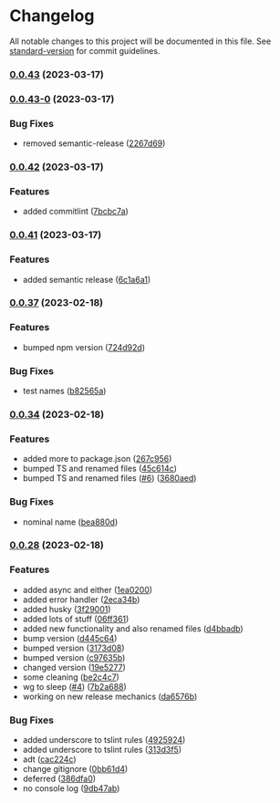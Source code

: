 # Changelog

All notable changes to this project will be documented in this file. See [standard-version](https://github.com/conventional-changelog/standard-version) for commit guidelines.

### [0.0.43](https://github.com/Dionid/fapfop/compare/v0.0.43-0...v0.0.43) (2023-03-17)

### [0.0.43-0](https://github.com/Dionid/fapfop/compare/v0.0.42...v0.0.43-0) (2023-03-17)


### Bug Fixes

* removed semantic-release ([2267d69](https://github.com/Dionid/fapfop/commit/2267d699a7299d1e23497f6840cda872b938fb64))

### [0.0.42](https://github.com/Dionid/fapfop/compare/v0.0.41...v0.0.42) (2023-03-17)


### Features

* added commitlint ([7bcbc7a](https://github.com/Dionid/fapfop/commit/7bcbc7a8c708011dc64876d5fd7f1e97e060d9cc))

### [0.0.41](https://github.com/Dionid/fapfop/compare/v0.0.40...v0.0.41) (2023-03-17)


### Features

* added semantic release ([6c1a6a1](https://github.com/Dionid/fapfop/commit/6c1a6a1d0a64672510c75551e03d13f39806afc5))

### [0.0.37](https://github.com/Dionid/fapfop/compare/v0.0.34...v0.0.37) (2023-02-18)


### Features

* bumped npm version ([724d92d](https://github.com/Dionid/fapfop/commit/724d92dd74a53c391541f7202444d6b64112af1b))


### Bug Fixes

* test names ([b82565a](https://github.com/Dionid/fapfop/commit/b82565aaa223781681d1344841081cd6667e712f))

### [0.0.34](https://github.com/Dionid/fapfop/compare/v0.0.31...v0.0.34) (2023-02-18)


### Features

* added more to package.json ([267c956](https://github.com/Dionid/fapfop/commit/267c956043dac4e4db38022b168fa2045dd35d21))
* bumped TS and renamed files ([45c614c](https://github.com/Dionid/fapfop/commit/45c614c77db3f3375f91b8f5fc857f1b7ae513bd))
* bumped TS and renamed files ([#6](https://github.com/Dionid/fapfop/issues/6)) ([3680aed](https://github.com/Dionid/fapfop/commit/3680aedc0bf38e5d329223b5360cbe99c71ed3d5))


### Bug Fixes

* nominal name ([bea880d](https://github.com/Dionid/fapfop/commit/bea880d59257448c24bee129b98f175a4d454fe6))

### [0.0.28](https://github.com/Dionid/fapfop/compare/v0.0.21...v0.0.28) (2023-02-18)

### Features

- added async and either ([1ea0200](https://github.com/Dionid/fapfop/commit/1ea02002e238dae4f46b4c98118f5a3dbc68f25c))
- added error handler ([2eca34b](https://github.com/Dionid/fapfop/commit/2eca34b8322ccc0a84c51bda748f3f900cb15859))
- added husky ([3f29001](https://github.com/Dionid/fapfop/commit/3f2900138ac808a54fcfcc6e76bbd222137c20cf))
- added lots of stuff ([06ff361](https://github.com/Dionid/fapfop/commit/06ff361968197e567437b47e34259809a55eac21))
- added new functionality and also renamed files ([d4bbadb](https://github.com/Dionid/fapfop/commit/d4bbadb887234f389b60a84dd3a23afc9cb530cf))
- bump version ([d445c64](https://github.com/Dionid/fapfop/commit/d445c64b7687bd09881c4c24946ec2c6be0c4aa8))
- bumped version ([3173d08](https://github.com/Dionid/fapfop/commit/3173d08fe9c2d5a97d456a90c7bad962f75426ec))
- bumped version ([c97635b](https://github.com/Dionid/fapfop/commit/c97635be85ee39a88870840f4e8e8cd81141ee1e))
- changed version ([19e5277](https://github.com/Dionid/fapfop/commit/19e5277158265625f4fec0f74dc33e7c6b8a3652))
- some cleaning ([be2c4c7](https://github.com/Dionid/fapfop/commit/be2c4c71fca2b350d1c167852f28ab67b764cca9))
- wg to sleep ([#4](https://github.com/Dionid/fapfop/issues/4)) ([7b2a688](https://github.com/Dionid/fapfop/commit/7b2a688161fa500f5a310577958d4cb21f82fbaf))
- working on new release mechanics ([da6576b](https://github.com/Dionid/fapfop/commit/da6576bc457b20d77ba6dc7806dfcaed7077f468))

### Bug Fixes

- added underscore to tslint rules ([4925924](https://github.com/Dionid/fapfop/commit/49259245399ed112e05070a4f5ce959694b7a2ef))
- added underscore to tslint rules ([313d3f5](https://github.com/Dionid/fapfop/commit/313d3f5dc55964415d3366459fdc2cc3f3a1c9d6))
- adt ([cac224c](https://github.com/Dionid/fapfop/commit/cac224c4feaa33e4dc760781ae57ef83d3651260))
- change gitignore ([0bb61d4](https://github.com/Dionid/fapfop/commit/0bb61d4ee747f61c1ae23ce9978e232c002cdf2e))
- deferred ([386dfa0](https://github.com/Dionid/fapfop/commit/386dfa00cc612a473550c552febbd0a3b5783284))
- no console log ([9db47ab](https://github.com/Dionid/fapfop/commit/9db47ab7352de341bde13ad4ddd05bffd6bd535a))
